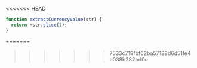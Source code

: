 <<<<<<< HEAD
```js run
function extractCurrencyValue(str) {
  return +str.slice(1);
}
```
=======
>>>>>>> 7533c719fbf62ba57188d6d51fe4c038b282bd0c
